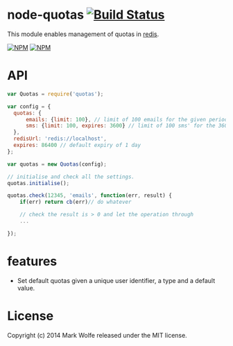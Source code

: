 # node-quotas [![Build Status](https://drone.io/github.com/wolfeidau/node-quotas/status.png)](https://drone.io/github.com/wolfeidau/node-quotas/latest)

This module enables management of quotas in [redis](http://redis.io/).

[![NPM](https://nodei.co/npm/node-quotas.png)](https://nodei.co/npm/node-quotas/)
[![NPM](https://nodei.co/npm-dl/node-quotas.png)](https://nodei.co/npm/node-quotas/)

# API

```javascript
var Quotas = require('quotas');

var config = {
  quotas: {
      emails: {limit: 100}, // limit of 100 emails for the given period
      sms: {limit: 100, expires: 3600} // limit of 100 sms' for the 3600 seconds (5 minutes)
  },
  redisUrl: 'redis://localhost',
  expires: 86400 // default expiry of 1 day
};

var quotas = new Quotas(config);

// initialise and check all the settings.
quotas.initialise();

quotas.check(12345, 'emails', function(err, result) {
    if(err) return cb(err)// do whatever

    // check the result is > 0 and let the operation through
    ...

});
```

# features

* Set default quotas given a unique user identifier, a type and a default value.

# License

Copyright (c) 2014 Mark Wolfe released under the MIT license.